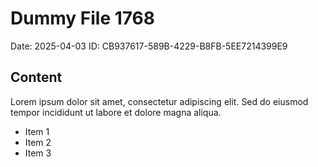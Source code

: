 # Dummy File 1768

Date: 2025-04-03
ID: CB937617-589B-4229-B8FB-5EE7214399E9

## Content

Lorem ipsum dolor sit amet, consectetur adipiscing elit.
Sed do eiusmod tempor incididunt ut labore et dolore magna aliqua.

* Item 1
* Item 2
* Item 3

